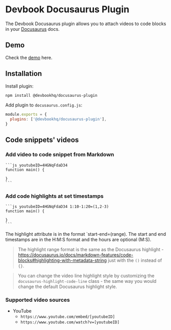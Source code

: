 # Devbook Docusaurus Plugin
The Devbook Docusaurus plugin allows you to attach videos to code blocks in your [Docusaurus](https://docusaurus.io/) docs.

## Demo
Check the [demo](TODO) here.

## Installation
Install plugin:
```sh
npm install @devbookhq/docusaurus-plugin
```

Add plugin to `docusaurus.config.js`:

```js
module.exports = {
  plugins: ['@devbookhq/docusaurus-plugin'],
}
```

## Code snippets' videos

### Add video to code snippet from Markdown
    ```js youtubeID=4HGNqFdaD34
    function main() {

    }
    ```

### Add code highlights at set timestamps
    ```js youtubeID=4HGNqFdaD34 1:10-1:20=(1,2-3)
    function main() {

    }
    ```

The highlight attribute is in the format `start-end=(range). The start and end timestamps are in the H:M:S format and the hours are optional (M:S).

> The highlight range format is the same as the Docusaurus highlight - https://docusaurus.io/docs/markdown-features/code-blocks#highlighting-with-metadata-string just with the `()`  instead of `{}`.

> You can change the video line highlight style by customizing the `docusaurus-highlight-code-line` class - the same way you would change the default Docusaurus highlight style.

### Supported video sources
- YouTube
  - `https://www.youtube.com/embed/[youtubeID]`
  - `https://www.youtube.com/watch?v=[youtubeID]`
